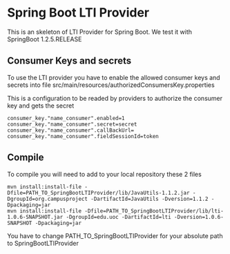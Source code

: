 # Spring Boot LTI Provider
This is an skeleton of LTI Provider for Spring Boot. We test it with SpringBoot 1.2.5.RELEASE


## Consumer Keys and secrets
To use the LTI provider you have to enable the allowed consumer keys and secrets into file src/main/resources/authorizedConsumersKey.properties

This is a configuration to be readed by providers to authorize the consumer key and gets the secret
```
consumer_key."name_consumer".enabled=1
consumer_key."name_consumer".secret=secret
consumer_key."name_consumer".callBackUrl=
consumer_key."name_consumer".fieldSessionId=token
```



## Compile
To compile you will need to add to your local repository these 2 files

```
mvn install:install-file -Dfile=PATH_TO_SpringBootLTIProvider/lib/JavaUtils-1.1.2.jar -DgroupId=org.campusproject -DartifactId=JavaUtils -Dversion=1.1.2 -Dpackaging=jar
mvn install:install-file -Dfile=PATH_TO_SpringBootLTIProvider/lib/lti-1.0.6-SNAPSHOT.jar -DgroupId=edu.uoc -DartifactId=lti -Dversion=1.0.6-SNAPSHOT -Dpackaging=jar

```

You have to change PATH_TO_SpringBootLTIProvider for your absolute path to SpringBootLTIProvider
